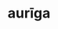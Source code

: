 ---
title: aurīga
meaning: charioteer
ch: [fourteen]
pos: noun
stem: aurīg
genend: ae
abbgender: f.
abbgender2: fem.
gender: feminine
declension: first
six: y
---